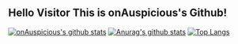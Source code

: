## Hello Visitor This is onAuspicious's Github!

[![onAuspicious's github stats](https://github-readme-stats.vercel.app/api?username=onAuspicious&theme=graywhite)](https://github.com/onAuspicious/github-readme-stats)
[![Anurag's github stats](https://github-readme-stats.vercel.app/api?username=onAuspicious)](https://github.com/anuraghazra/github-readme-stats)
[![Top Langs](https://github-readme-stats.vercel.app/api/top-langs/?username=onAuspicious&theme=graywhite)](https://github.com/onAuspicious/github-readme-stats)
